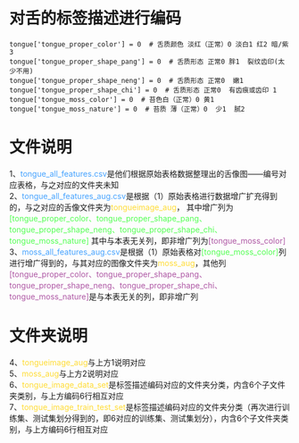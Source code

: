 # 对舌的标签描述进行编码
    tongue['tongue_proper_color'] = 0  # 舌质颜色 淡红（正常）0 淡白1 红2 暗/紫3
    tongue['tongue_proper_shape_pang'] = 0  # 舌质形态 正常0 胖1  裂纹齿印(太少不用)
    tongue['tongue_proper_shape_neng'] = 0  # 舌质形态 正常0  嫩1
    tongue['tongue_proper_shape_chi'] = 0  # 舌质形态 正常0  有齿痕或齿印 1
    tongue['tongue_moss_color'] = 0  # 苔色白（正常）0 黄1
    tongue['tongue_moss_nature'] = 0  # 苔质 薄（正常）0  少1  腻2
# 文件说明
1、<font color=#46A3FF>tongue_all_features.csv</font>是他们根据原始表格数据整理出的舌像图——编号对应表格，与之对应的文件夹未知<br>
2、<font color=#46A3FF>tongue_all_features_aug.csv</font>是根据（1）原始表格进行数据增广扩充得到的，与之对应的舌像文件夹为<font color=#FFDC35>tongueimage_aug</font>，
其中增广列为<font color=#53FF53>[tongue_proper_color、tongue_proper_shape_pang、tongue_proper_shape_neng、tongue_proper_shape_chi、tongue_moss_nature]</font>
其中与本表无关列，即非增广列为<font color=#AE57A4>[tongue_moss_color]</font><br>
3、<font color=#46A3FF>moss_all_features_aug.csv</font>是根据（1）原始表格对<font color=#53FF53>[tongue_moss_color]</font>列进行增广得到的，与其对应的图像文件夹为<font color=#FFDC35>moss_aug</font>，其他列<font color=#AE57A4>[tongue_proper_color、tongue_proper_shape_pang、tongue_proper_shape_neng、tongue_proper_shape_chi、tongue_moss_nature]</font>是与本表无关的列，即非增广列<br>
# 文件夹说明
4、<font color=#FFDC35>tongueimage_aug</font>与上方1说明对应<br>
5、<font color=#FFDC35>moss_aug</font>与上方2说明对应<br>
6、<font color=#FFDC35>tongue_image_data_set</font>是标签描述编码对应的文件夹分类，内含6个子文件夹类别，与上方编码6行相互对应<br>
7、<font color=#FFDC35>tongue_image_train_test_set</font>是标签描述编码对应的文件夹分类（再次进行训练集、测试集划分得到的，即6对应的训练集、测试集划分），内含6个子文件夹类别，与上方编码6行相互对应<br>